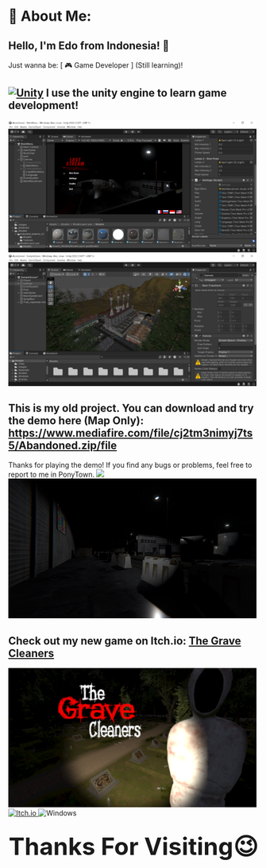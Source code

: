 # 💫 About Me:
## Hello, I'm Edo from Indonesia! 👋  
Just wanna be: [ 🎮 Game Developer ] (Still learning)!
## [![Unity](https://img.shields.io/badge/Unity-%23000000.svg?logo=unity&logoColor=white)](https://unity.com/) I use the unity engine to learn game development!
<img src="https://raw.githubusercontent.com/NoteXD777/NoteXD777/main/Screenshot/AbandonedProject1.png" width="500">
<img src="https://raw.githubusercontent.com/NoteXD777/NoteXD777/main/Screenshot/AbandonedProject2.png" width="500">

## This is my old project. You can download and try the demo here (Map Only): https://www.mediafire.com/file/cj2tm3nimyj7ts5/Abandoned.zip/file
Thanks for playing the demo! If you find any bugs or problems, feel free to report to me in PonyTown.
<img src="https://raw.githubusercontent.com/NoteXD777/NoteXD777/main/Screenshot/abandonedRec.gif" width="500">
<img src="https://raw.githubusercontent.com/NoteXD777/NoteXD777/main/Screenshot/Abandoned2.jpg" width="500">

## Check out my new game on Itch.io: <a href="https://gabut-games.itch.io/the-grave-cleaners"> The Grave Cleaners </a>
<img src="https://raw.githubusercontent.com/NoteXD777/NoteXD777/main/Screenshot/Tgc.png" width="500">
<a href="https://gabut-games.itch.io/the-grave-cleaners">
  <img src="https://static.itch.io/images/badge.svg" alt="Itch.io" width="250"/>
</a><img src="https://img.shields.io/badge/Platform-Windows-blue?logo=windows" alt="Windows"/>

## <p align="center" ><font size="10"> Thanks For Visiting😉 </font></p>
<!-- Proudly created with GPRM ( https://gprm.itsvg.in ) -->
